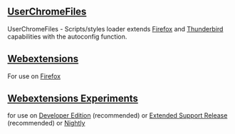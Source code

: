 ## [UserChromeFiles](https://github.com/VitaliyVstyle/VitaliyVstyle.github.io/tree/main/UserChromeFiles#userchromefiles)
UserChromeFiles - Scripts/styles loader extends [Firefox](https://www.mozilla.org/firefox/all) and [Thunderbird](https://www.thunderbird.net/thunderbird/all) capabilities with the autoconfig function.

## [Webextensions](https://github.com/VitaliyVstyle/VitaliyVstyle.github.io/tree/main/WebExtExperiments#webextensions)
For use on [Firefox](https://www.mozilla.org/firefox/all)

## [Webextensions Experiments](https://github.com/VitaliyVstyle/VitaliyVstyle.github.io/tree/main/WebExtExperiments#webextensions-experiments)
for use on [Developer Edition](https://www.mozilla.org/firefox/developer)  (recommended)
or [Extended Support Release](https://www.mozilla.org/firefox/enterprise)  (recommended)
or [Nightly](https://www.mozilla.org/firefox/nightly)
